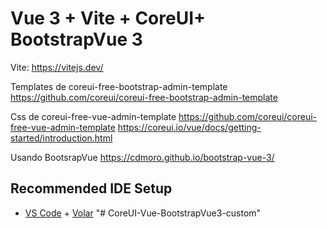 # Vue 3 + Vite + CoreUI+ BootstrapVue 3

Vite:
https://vitejs.dev/

Templates de 
coreui-free-bootstrap-admin-template
https://github.com/coreui/coreui-free-bootstrap-admin-template

Css de coreui-free-vue-admin-template
https://github.com/coreui/coreui-free-vue-admin-template
https://coreui.io/vue/docs/getting-started/introduction.html

Usando BootsrapVue 
https://cdmoro.github.io/bootstrap-vue-3/



## Recommended IDE Setup

- [VS Code](https://code.visualstudio.com/) + [Volar](https://marketplace.visualstudio.com/items?itemName=Vue.volar)
"# CoreUI-Vue-BootstrapVue3-custom" 
